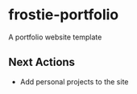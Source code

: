 # frostie-portfolio
A portfolio website template

## Next Actions
- Add personal projects to the site
